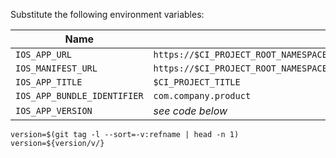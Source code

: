 
Substitute the following environment variables:

| Name | Example |
| --- | --- |
| `IOS_APP_URL` | `https://$CI_PROJECT_ROOT_NAMESPACE.$CI_PAGES_DOMAIN/-/$CI_PROJECT_NAME/-/jobs/$CI_JOB_ID/artifacts/public/build.ipa` |
| `IOS_MANIFEST_URL` | `https://$CI_PROJECT_ROOT_NAMESPACE.$CI_PAGES_DOMAIN/-/$CI_PROJECT_NAME/-/jobs/$CI_JOB_ID/artifacts/public/manifest.plist` |
| `IOS_APP_TITLE` | `$CI_PROJECT_TITLE` |
| `IOS_APP_BUNDLE_IDENTIFIER` | `com.company.product` |
| `IOS_APP_VERSION` | *see code below* |

```
version=$(git tag -l --sort=-v:refname | head -n 1)
version=${version/v/}
```
